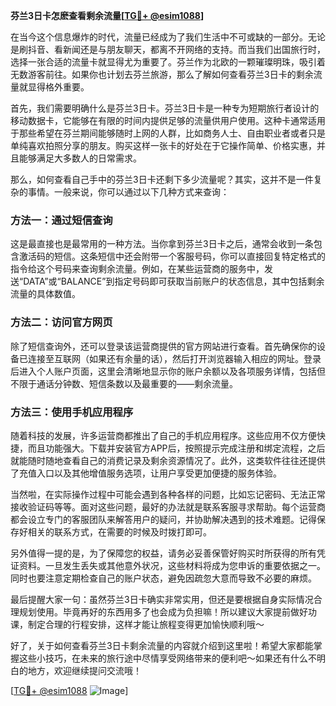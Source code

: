 **芬兰3日卡怎麽查看剩余流量[[TG💪+ @esim1088](https://t.me/s/esim1088)]**

在当今这个信息爆炸的时代，流量已经成为了我们生活中不可或缺的一部分。无论是刷抖音、看新闻还是与朋友聊天，都离不开网络的支持。而当我们出国旅行时，选择一张合适的流量卡就显得尤为重要了。芬兰作为北欧的一颗璀璨明珠，吸引着无数游客前往。如果你也计划去芬兰旅游，那么了解如何查看芬兰3日卡的剩余流量就显得格外重要。

首先，我们需要明确什么是芬兰3日卡。芬兰3日卡是一种专为短期旅行者设计的移动数据卡，它能够在有限的时间内提供足够的流量供用户使用。这种卡通常适用于那些希望在芬兰期间能够随时上网的人群，比如商务人士、自由职业者或者只是单纯喜欢拍照分享的朋友。购买这样一张卡的好处在于它操作简单、价格实惠，并且能够满足大多数人的日常需求。

那么，如何查看自己手中的芬兰3日卡还剩下多少流量呢？其实，这并不是一件复杂的事情。一般来说，你可以通过以下几种方式来查询：

### 方法一：通过短信查询

这是最直接也是最常用的一种方法。当你拿到芬兰3日卡之后，通常会收到一条包含激活码的短信。这条短信中还会附带一个客服号码，你可以直接回复特定格式的指令给这个号码来查询剩余流量。例如，在某些运营商的服务中，发送“DATA”或“BALANCE”到指定号码即可获取当前账户的状态信息，其中包括剩余流量的具体数值。

### 方法二：访问官方网页

除了短信查询外，还可以登录该运营商提供的官方网站进行查看。首先确保你的设备已连接至互联网（如果还有余量的话），然后打开浏览器输入相应的网址。登录后进入个人账户页面，这里会清晰地显示你的账户余额以及各项服务详情，包括但不限于通话分钟数、短信条数以及最重要的——剩余流量。

### 方法三：使用手机应用程序

随着科技的发展，许多运营商都推出了自己的手机应用程序。这些应用不仅方便快捷，而且功能强大。下载并安装官方APP后，按照提示完成注册和绑定流程，之后就能随时随地查看自己的消费记录及剩余资源情况了。此外，这类软件往往还提供了充值入口以及其他增值服务选项，让用户享受更加便捷的服务体验。

当然啦，在实际操作过程中可能会遇到各种各样的问题，比如忘记密码、无法正常接收验证码等等。面对这些问题，最好的办法就是联系客服寻求帮助。每个运营商都会设立专门的客服团队来解答用户的疑问，并协助解决遇到的技术难题。记得保存好相关的联系方式，在需要的时候及时拨打即可。

另外值得一提的是，为了保障您的权益，请务必妥善保管好购买时所获得的所有凭证资料。一旦发生丢失或其他意外状况，这些材料将成为您申诉的重要依据之一。同时也要注意定期检查自己的账户状态，避免因疏忽大意而导致不必要的麻烦。

最后提醒大家一句：虽然芬兰3日卡确实非常实用，但还是要根据自身实际情况合理规划使用。毕竟再好的东西用多了也会成为负担嘛！所以建议大家提前做好功课，制定合理的行程安排，这样才能让旅程变得更加愉快顺利哦～

好了，关于如何查看芬兰3日卡剩余流量的内容就介绍到这里啦！希望大家都能掌握这些小技巧，在未来的旅行途中尽情享受网络带来的便利吧～如果还有什么不明白的地方，欢迎继续提问交流哦！

[[TG💪+ @esim1088](https://t.me/s/esim1088) ![Image](https://i.postimg.cc/4NQfJmqS/Snipaste-2025-05-13-00-14-12.png)]